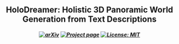 <h2 align="center">HoloDreamer: Holistic 3D Panoramic World Generation from Text Descriptions</h2>

<h5 align="center">

[![arXiv](https://img.shields.io/badge/ArXiv-2310.11784-b31b1b.svg?logo=arXiv)](https://arxiv.org/abs/2407.15187)
[![Project page](https://img.shields.io/badge/Project-Page-brightgreen)](https://zhouhyocean.github.io/holodreamer/)
[![License: MIT](https://img.shields.io/badge/License-MIT-yellow.svg)](https://zhouhyocean.github.io/holodreamer/blob/main/LICENSE) 
